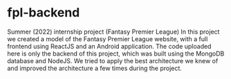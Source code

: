 # fpl-backend
Summer (2022) internship project (Fantasy Premier League)
In this project we created a model  of the Fantasy Premier League website, with a full frontend using ReactJS and an Android application.
The code uploaded here is only the backend of this project, which was built using the MongoDB database and NodeJS. 
We tried to apply the best architecture we knew of and improved the architecture a few times during the project.
